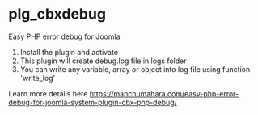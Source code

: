 # plg_cbxdebug
Easy PHP error debug for Joomla

1. Install the plugin and activate
2. This plugin will create debug.log file in logs folder
3. You can write any variable, array or object into log file using function 'write_log'

Learn more details here https://manchumahara.com/easy-php-error-debug-for-joomla-system-plugin-cbx-php-debug/
